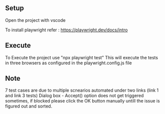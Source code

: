 ## Setup
Open the project with vscode

To install playwright refer : https://playwright.dev/docs/intro


## Execute

To Execute the project use "npx playwright test" 
This will execute the tests in three browsers as configured in the playwright.config.js file

## Note
7 test cases are due to multiple scnearios automated under two links (link 1 and link 3 tests)
Dialog box - Accept() option does not get triggered sometimes, if blocked please click the OK button manually untill the issue is figured out and sorted.